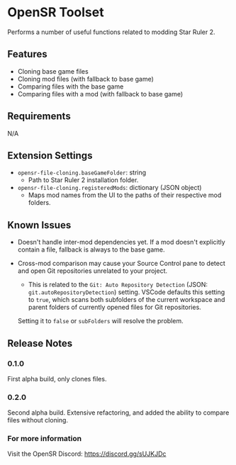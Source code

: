 # OpenSR Toolset

Performs a number of useful functions related to modding Star Ruler 2.

## Features

* Cloning base game files
* Cloning mod files (with fallback to base game)
* Comparing files with the base game
* Comparing files with a mod (with fallback to base game)

## Requirements

N/A

## Extension Settings

* `opensr-file-cloning.baseGameFolder`: string
    - Path to Star Ruler 2 installation folder.
* `opensr-file-cloning.registeredMods`: dictionary (JSON object)
    - Maps mod names from the UI to the paths of their respective mod folders.

## Known Issues

* Doesn't handle inter-mod dependencies yet. If a mod doesn't explicitly contain a file, fallback is always to the base game.
* Cross-mod comparison may cause your Source Control pane to detect and open Git repositories unrelated to your project.
    - This is related to the `Git: Auto Repository Detection` (JSON: `git.autoRepositoryDetection`) setting. VSCode defaults this setting to `true`, which scans both subfolders of the current workspace and parent folders of currently opened files for Git repositories.

    Setting it to `false` or `subFolders` will resolve the problem.

## Release Notes

### 0.1.0

First alpha build, only clones files.

### 0.2.0

Second alpha build. Extensive refactoring, and added the ability to compare files without cloning.

### For more information

Visit the OpenSR Discord: https://discord.gg/sUJKJDc